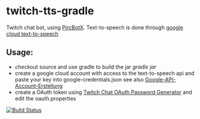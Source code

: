 # twitch-tts-gradle

Twitch chat bot, using [PircBotX](https://github.com/pircbotx/pircbotx).
Text-to-speech is done through [google cloud text-to-speech](https://cloud.google.com/text-to-speech)

## Usage:
* checkout source and use gradle to build the jar _gradle jar_
* create a google cloud account with access to the text-to-speech api and paste your key into google-credentials.json see also [Google-API-Account-Erstellung](https://github.com/cluder/twitch-tts-gradle/wiki/Google-API-Account-Erstellung)
* create a OAuth token using [Twitch Chat OAuth Password Generator](https://twitchapps.com/tmi/) and edit the oauth.properties

[![Build Status](http://34.102.148.105/job/tts-bot/2/badge/icon)](http://34.102.148.105/job/tts-bot/2/)
